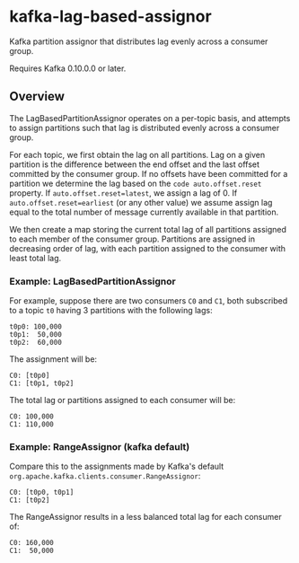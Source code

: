 # kafka-lag-based-assignor
Kafka partition assignor that distributes lag evenly across a consumer group.

Requires Kafka 0.10.0.0 or later.

## Overview

The LagBasedPartitionAssignor operates on a per-topic basis, and attempts to assign partitions such that lag is
distributed evenly across a consumer group.

For each topic, we first obtain the lag on all partitions.  Lag on a given partition is the difference between the
end offset and the last offset committed by the consumer group.  If no offsets have been committed for a partition we
determine the lag based on the `code auto.offset.reset` property.  If `auto.offset.reset=latest`, we assign a
lag of 0.  If `auto.offset.reset=earliest` (or any other value) we assume assign lag equal to the total number
of message currently available in that partition.

We then create a map storing the current total lag of all partitions assigned to each member of the consumer group.
Partitions are assigned in decreasing order of lag, with each partition assigned to the consumer with least total
lag.

### Example: LagBasedPartitionAssignor

For example, suppose there are two consumers `C0` and `C1`, both subscribed to a topic `t0` having 3 partitions with the
following lags:

    t0p0: 100,000
    t0p1:  50,000
    t0p2:  60,000

The assignment will be:

    C0: [t0p0]
    C1: [t0p1, t0p2]

The total lag or partitions assigned to each consumer will be:

    C0: 100,000
    C1: 110,000

### Example: RangeAssignor (kafka default)

Compare this to the assignments made by Kafka's default `org.apache.kafka.clients.consumer.RangeAssignor`:

    C0: [t0p0, t0p1]
    C1: [t0p2]

The RangeAssignor results in a less balanced total lag for each consumer of:

    C0: 160,000
    C1:  50,000
